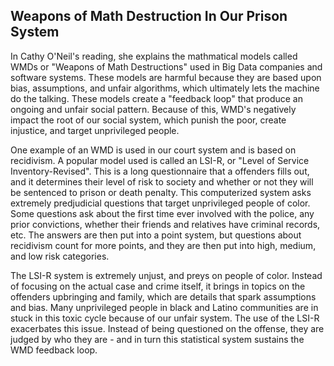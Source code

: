 ## Weapons of Math Destruction In Our Prison System

In Cathy O'Neil's reading, she explains the mathmatical models called WMDs or "Weapons of Math Destructions" used in Big Data companies and software systems. 
These models are harmful because they are based upon bias, assumptions, and unfair algorithms, which ultimately lets the machine do the talking. 
These models create a "feedback loop" that produce an ongoing and unfair social pattern. 
Because of this, WMD's negatively impact the root of our social system, which punish the poor, create injustice, and target unprivileged people. 

One example of an WMD is used in our court system and is based on recidivism. 
A popular model used is called an LSI-R, or "Level of Service Inventory-Revised". 
This is a long questionnaire that a offenders fills out, and it determines their level of risk to society and whether or not they will be sentenced to prison or death penalty. 
This computerized system asks extremely predjudicial questions that target unprivileged people of color. 
Some questions ask about the first time ever involved with the police, any prior convictions, whether their friends and relatives have criminal records, etc.
The answers are then put into a point system, but questions about recidivism count for more points, and they are then put into high, medium, and low risk categories. 

The LSI-R system is extremely unjust, and preys on people of color.
Instead of focusing on the actual case and crime itself, it brings in topics on the offenders upbringing and family, which are details that spark assumptions and bias.
Many unprivileged people in black and Latino communities are in stuck in this toxic cycle because of our unfair system.
The use of the LSI-R exacerbates this issue.
Instead of being questioned on the offense, they are judged by who they are - and in turn this statistical system sustains the WMD feedback loop. 
